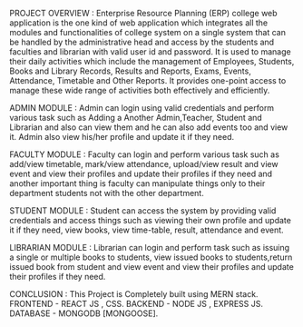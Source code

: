 PROJECT OVERVIEW :
                     Enterprise Resource Planning (ERP) college web application is the one kind of web application which integrates all the modules and functionalities of                            college system on a single system that can be handled by the administrative head and access by the students and faculties and librarian with valid user id                      and password. It is used to manage their daily activities which include the management of Employees, Students, Books and Library Records, Results and                            Reports, Exams, Events, Attendance, Timetable and Other Reports. It provides one-point access to manage these wide range of activities both effectively and                      efficiently.
                     
ADMIN MODULE :
                     Admin can login using valid credentials and perform various task such as Adding a Another Admin,Teacher, Student and Librarian and also can view them and                        he can also add events too and view it. Admin also view his/her profile and update it if they need.
                     
FACULTY MODULE :
                     Faculty can login and perform various task such as add/view timetable, mark/view attendance, upload/view result and view event and view their profiles and                      update their profiles if they need and another important thing is faculty can manipulate things only to their department students not with the other                            department.
                     
STUDENT MODULE :
                     Student can access the system by providing valid credentials and access things such as viewing their own profile and update it if they need, view books,                        view time-table, result, attendance and event.
                     
LIBRARIAN MODULE :
                     Librarian can login and perform task such as issuing a single or multiple books to students, view issued books to students,return issued book from student                      and view event and view their profiles and update their profiles if they need.
                     
CONCLUSION :
                      This Project is Completely built using MERN stack.
                      FRONTEND - REACT JS , CSS.
                      BACKEND  - NODE JS , EXPRESS JS.
                      DATABASE - MONGODB [MONGOOSE].
